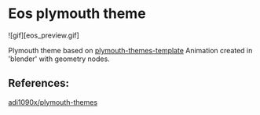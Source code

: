 # Eos plymouth theme

![gif][eos_preview.gif]

Plymouth theme based on [plymouth-themes-template](https://github.com/adi1090x/plymouth-themes/tree/master/template)
Animation created in 'blender' with geometry nodes.

## References:
[adi1090x/plymouth-themes](https://github.com/adi1090x/plymouth-themes)

